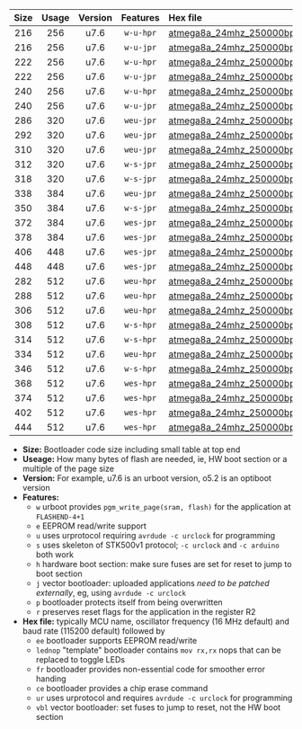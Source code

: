 |Size|Usage|Version|Features|Hex file|
|:-:|:-:|:-:|:-:|:--|
|216|256|u7.6|`w-u-hpr`|[atmega8a_24mhz_250000bps_ur.hex](https://raw.githubusercontent.com/stefanrueger/urboot/main//atmega8a_24mhz_250000bps_ur.hex)|
|216|256|u7.6|`w-u-jpr`|[atmega8a_24mhz_250000bps_ur_vbl.hex](https://raw.githubusercontent.com/stefanrueger/urboot/main//atmega8a_24mhz_250000bps_ur_vbl.hex)|
|222|256|u7.6|`w-u-hpr`|[atmega8a_24mhz_250000bps_lednop_ur.hex](https://raw.githubusercontent.com/stefanrueger/urboot/main//atmega8a_24mhz_250000bps_lednop_ur.hex)|
|222|256|u7.6|`w-u-jpr`|[atmega8a_24mhz_250000bps_lednop_ur_vbl.hex](https://raw.githubusercontent.com/stefanrueger/urboot/main//atmega8a_24mhz_250000bps_lednop_ur_vbl.hex)|
|240|256|u7.6|`w-u-hpr`|[atmega8a_24mhz_250000bps_lednop_fr_ur.hex](https://raw.githubusercontent.com/stefanrueger/urboot/main//atmega8a_24mhz_250000bps_lednop_fr_ur.hex)|
|240|256|u7.6|`w-u-jpr`|[atmega8a_24mhz_250000bps_lednop_fr_ur_vbl.hex](https://raw.githubusercontent.com/stefanrueger/urboot/main//atmega8a_24mhz_250000bps_lednop_fr_ur_vbl.hex)|
|286|320|u7.6|`weu-jpr`|[atmega8a_24mhz_250000bps_ee_ur_vbl.hex](https://raw.githubusercontent.com/stefanrueger/urboot/main//atmega8a_24mhz_250000bps_ee_ur_vbl.hex)|
|292|320|u7.6|`weu-jpr`|[atmega8a_24mhz_250000bps_ee_lednop_ur_vbl.hex](https://raw.githubusercontent.com/stefanrueger/urboot/main//atmega8a_24mhz_250000bps_ee_lednop_ur_vbl.hex)|
|310|320|u7.6|`weu-jpr`|[atmega8a_24mhz_250000bps_ee_lednop_fr_ur_vbl.hex](https://raw.githubusercontent.com/stefanrueger/urboot/main//atmega8a_24mhz_250000bps_ee_lednop_fr_ur_vbl.hex)|
|312|320|u7.6|`w-s-jpr`|[atmega8a_24mhz_250000bps_vbl.hex](https://raw.githubusercontent.com/stefanrueger/urboot/main//atmega8a_24mhz_250000bps_vbl.hex)|
|318|320|u7.6|`w-s-jpr`|[atmega8a_24mhz_250000bps_lednop_vbl.hex](https://raw.githubusercontent.com/stefanrueger/urboot/main//atmega8a_24mhz_250000bps_lednop_vbl.hex)|
|338|384|u7.6|`weu-jpr`|[atmega8a_24mhz_250000bps_ee_lednop_fr_ce_ur_vbl.hex](https://raw.githubusercontent.com/stefanrueger/urboot/main//atmega8a_24mhz_250000bps_ee_lednop_fr_ce_ur_vbl.hex)|
|350|384|u7.6|`w-s-jpr`|[atmega8a_24mhz_250000bps_lednop_fr_vbl.hex](https://raw.githubusercontent.com/stefanrueger/urboot/main//atmega8a_24mhz_250000bps_lednop_fr_vbl.hex)|
|372|384|u7.6|`wes-jpr`|[atmega8a_24mhz_250000bps_ee_vbl.hex](https://raw.githubusercontent.com/stefanrueger/urboot/main//atmega8a_24mhz_250000bps_ee_vbl.hex)|
|378|384|u7.6|`wes-jpr`|[atmega8a_24mhz_250000bps_ee_lednop_vbl.hex](https://raw.githubusercontent.com/stefanrueger/urboot/main//atmega8a_24mhz_250000bps_ee_lednop_vbl.hex)|
|406|448|u7.6|`wes-jpr`|[atmega8a_24mhz_250000bps_ee_lednop_fr_vbl.hex](https://raw.githubusercontent.com/stefanrueger/urboot/main//atmega8a_24mhz_250000bps_ee_lednop_fr_vbl.hex)|
|448|448|u7.6|`wes-jpr`|[atmega8a_24mhz_250000bps_ee_lednop_fr_ce_vbl.hex](https://raw.githubusercontent.com/stefanrueger/urboot/main//atmega8a_24mhz_250000bps_ee_lednop_fr_ce_vbl.hex)|
|282|512|u7.6|`weu-hpr`|[atmega8a_24mhz_250000bps_ee_ur.hex](https://raw.githubusercontent.com/stefanrueger/urboot/main//atmega8a_24mhz_250000bps_ee_ur.hex)|
|288|512|u7.6|`weu-hpr`|[atmega8a_24mhz_250000bps_ee_lednop_ur.hex](https://raw.githubusercontent.com/stefanrueger/urboot/main//atmega8a_24mhz_250000bps_ee_lednop_ur.hex)|
|306|512|u7.6|`weu-hpr`|[atmega8a_24mhz_250000bps_ee_lednop_fr_ur.hex](https://raw.githubusercontent.com/stefanrueger/urboot/main//atmega8a_24mhz_250000bps_ee_lednop_fr_ur.hex)|
|308|512|u7.6|`w-s-hpr`|[atmega8a_24mhz_250000bps.hex](https://raw.githubusercontent.com/stefanrueger/urboot/main//atmega8a_24mhz_250000bps.hex)|
|314|512|u7.6|`w-s-hpr`|[atmega8a_24mhz_250000bps_lednop.hex](https://raw.githubusercontent.com/stefanrueger/urboot/main//atmega8a_24mhz_250000bps_lednop.hex)|
|334|512|u7.6|`weu-hpr`|[atmega8a_24mhz_250000bps_ee_lednop_fr_ce_ur.hex](https://raw.githubusercontent.com/stefanrueger/urboot/main//atmega8a_24mhz_250000bps_ee_lednop_fr_ce_ur.hex)|
|346|512|u7.6|`w-s-hpr`|[atmega8a_24mhz_250000bps_lednop_fr.hex](https://raw.githubusercontent.com/stefanrueger/urboot/main//atmega8a_24mhz_250000bps_lednop_fr.hex)|
|368|512|u7.6|`wes-hpr`|[atmega8a_24mhz_250000bps_ee.hex](https://raw.githubusercontent.com/stefanrueger/urboot/main//atmega8a_24mhz_250000bps_ee.hex)|
|374|512|u7.6|`wes-hpr`|[atmega8a_24mhz_250000bps_ee_lednop.hex](https://raw.githubusercontent.com/stefanrueger/urboot/main//atmega8a_24mhz_250000bps_ee_lednop.hex)|
|402|512|u7.6|`wes-hpr`|[atmega8a_24mhz_250000bps_ee_lednop_fr.hex](https://raw.githubusercontent.com/stefanrueger/urboot/main//atmega8a_24mhz_250000bps_ee_lednop_fr.hex)|
|444|512|u7.6|`wes-hpr`|[atmega8a_24mhz_250000bps_ee_lednop_fr_ce.hex](https://raw.githubusercontent.com/stefanrueger/urboot/main//atmega8a_24mhz_250000bps_ee_lednop_fr_ce.hex)|

- **Size:** Bootloader code size including small table at top end
- **Useage:** How many bytes of flash are needed, ie, HW boot section or a multiple of the page size
- **Version:** For example, u7.6 is an urboot version, o5.2 is an optiboot version
- **Features:**
  + `w` urboot provides `pgm_write_page(sram, flash)` for the application at `FLASHEND-4+1`
  + `e` EEPROM read/write support
  + `u` uses urprotocol requiring `avrdude -c urclock` for programming
  + `s` uses skeleton of STK500v1 protocol; `-c urclock` and `-c arduino` both work
  + `h` hardware boot section: make sure fuses are set for reset to jump to boot section
  + `j` vector bootloader: uploaded applications *need to be patched externally*, eg, using `avrdude -c urclock`
  + `p` bootloader protects itself from being overwritten
  + `r` preserves reset flags for the application in the register R2
- **Hex file:** typically MCU name, oscillator frequency (16 MHz default) and baud rate (115200 default) followed by
  + `ee` bootloader supports EEPROM read/write
  + `lednop` "template" bootloader contains `mov rx,rx` nops that can be replaced to toggle LEDs
  + `fr` bootloader provides non-essential code for smoother error handing
  + `ce` bootloader provides a chip erase command
  + `ur` uses urprotocol and requires `avrdude -c urclock` for programming
  + `vbl` vector bootloader: set fuses to jump to reset, not the HW boot section
